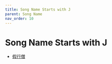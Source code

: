 ```yaml
---
title: Song Name Starts with J
parent: Song Name 
nav_order: 10
---
```


# Song Name Starts with J

- [假行僧](../../lyrics/Cui_Jian/jiaxingseng.md)
